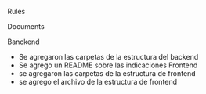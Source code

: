 Rules

Documents

Banckend
- Se agregaron las carpetas de la estructura del backend 
- Se agrego un README sobre las indicaciones
Frontend
- se agregaron las carpetas de la estructura de frontend
- se agrego el archivo de la estructura de frontend
